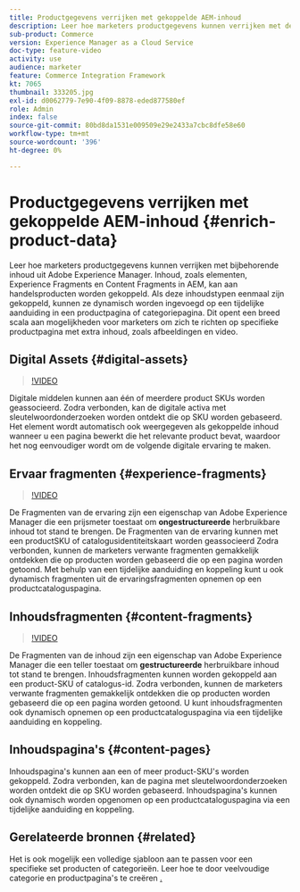 ```yaml
---
title: Productgegevens verrijken met gekoppelde AEM-inhoud
description: Leer hoe marketers productgegevens kunnen verrijken met de bijbehorende inhoud van Adobe Experience Manager door dynamisch marketinginhoud toe te voegen aan productpagina's. Dit opent een breed scala aan mogelijkheden voor marketers om specifieke productpagina's met extra inhoud zoals afbeeldingen en video als doel in te stellen.
sub-product: Commerce
version: Experience Manager as a Cloud Service
doc-type: feature-video
activity: use
audience: marketer
feature: Commerce Integration Framework
kt: 7065
thumbnail: 333205.jpg
exl-id: d0062779-7e90-4f09-8878-eded877580ef
role: Admin
index: false
source-git-commit: 80bd8da1531e009509e29e2433a7cbc8dfe58e60
workflow-type: tm+mt
source-wordcount: '396'
ht-degree: 0%

---
```



# Productgegevens verrijken met gekoppelde AEM-inhoud {#enrich-product-data}

Leer hoe marketers productgegevens kunnen verrijken met bijbehorende inhoud uit Adobe Experience Manager. Inhoud, zoals elementen, Experience Fragments en Content Fragments in AEM, kan aan handelsproducten worden gekoppeld. Als deze inhoudstypen eenmaal zijn gekoppeld, kunnen ze dynamisch worden ingevoegd op een tijdelijke aanduiding in een productpagina of categoriepagina. Dit opent een breed scala aan mogelijkheden voor marketers om zich te richten op specifieke productpagina met extra inhoud, zoals afbeeldingen en video.

## Digital Assets {#digital-assets}

>[!VIDEO](https://video.tv.adobe.com/v/3447315/?quality=12&learn=on&captions=dut)

Digitale middelen kunnen aan één of meerdere product SKUs worden geassocieerd. Zodra verbonden, kan de digitale activa met sleutelwoordonderzoeken worden ontdekt die op SKU worden gebaseerd. Het element wordt automatisch ook weergegeven als gekoppelde inhoud wanneer u een pagina bewerkt die het relevante product bevat, waardoor het nog eenvoudiger wordt om de volgende digitale ervaring te maken.

## Ervaar fragmenten {#experience-fragments}

>[!VIDEO](https://video.tv.adobe.com/v/333205/?quality=12&learn=on)

De Fragmenten van de ervaring zijn een eigenschap van Adobe Experience Manager die een prijsmeter toestaat om **ongestructureerde** herbruikbare inhoud tot stand te brengen. De Fragmenten van de ervaring kunnen met een productSKU of catalogusidentiteitskaart worden geassocieerd Zodra verbonden, kunnen de marketers verwante fragmenten gemakkelijk ontdekken die op producten worden gebaseerd die op een pagina worden getoond. Met behulp van een tijdelijke aanduiding en koppeling kunt u ook dynamisch fragmenten uit de ervaringsfragmenten opnemen op een productcataloguspagina.

## Inhoudsfragmenten {#content-fragments}

>[!VIDEO](https://video.tv.adobe.com/v/3452163/?quality=12&learn=on&captions=dut)

De Fragmenten van de inhoud zijn een eigenschap van Adobe Experience Manager die een teller toestaat om **gestructureerde** herbruikbare inhoud tot stand te brengen. Inhoudsfragmenten kunnen worden gekoppeld aan een product-SKU of catalogus-id. Zodra verbonden, kunnen de marketers verwante fragmenten gemakkelijk ontdekken die op producten worden gebaseerd die op een pagina worden getoond. U kunt inhoudsfragmenten ook dynamisch opnemen op een productcataloguspagina via een tijdelijke aanduiding en koppeling.

## Inhoudspagina&#39;s {#content-pages}

Inhoudspagina&#39;s kunnen aan een of meer product-SKU&#39;s worden gekoppeld. Zodra verbonden, kan de pagina met sleutelwoordonderzoeken worden ontdekt die op SKU worden gebaseerd. Inhoudspagina&#39;s kunnen ook dynamisch worden opgenomen op een productcataloguspagina via een tijdelijke aanduiding en koppeling.


## Gerelateerde bronnen {#related}

Het is ook mogelijk een volledige sjabloon aan te passen voor een specifieke set producten of categorieën. Leer hoe te door veelvoudige categorie en productpagina&#39;s te creëren [.](/help/commerce-cloud/cif-storefront/authoring/multi-template-usage.md)
